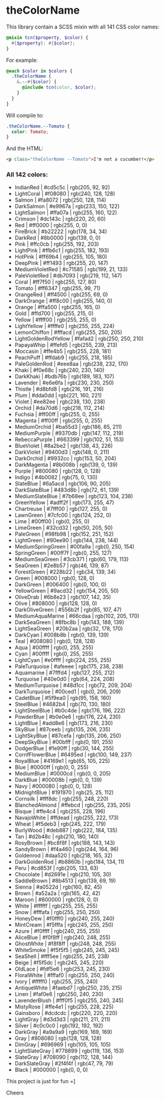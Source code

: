 # theColorName

This library contain a SCSS mixin with all 141 CSS color names:

```scss
@mixin tcn($property, $color) {
  #{$property}: #{$color};
}
```
For example:
```scss
@each $color in $colors {
  .theColorName {
    &.--#{$color} {
      @include tcn(color, $color);
    }
  }
}
```
Will compile to:
```css
.theColorName.--Tomato {
  color: Tomato;
}
```
And the HTML:
```html
<p class="theColorName --Tomato">I'm not a cucumber!</p>
```

### All 142 colors:

<ul class="table-of-content">
  <li>IndianRed | #cd5c5c | rgb(205, 92, 92)</li>
  <li>LightCoral | #f08080 | rgb(240, 128, 128)</li>
  <li>Salmon | #fa8072 | rgb(250, 128, 114)</li>
  <li>DarkSalmon | #e9967a | rgb(233, 150, 122)</li>
  <li>LightSalmon | #ffa07a | rgb(255, 160, 122)</li>
  <li>Crimson | #dc143c | rgb(220, 20, 60)</li>
  <li>Red | #ff0000 | rgb(255, 0, 0)</li>
  <li>FireBrick | #b22222 | rgb(178, 34, 34)</li>
  <li>DarkRed | #8b0000 | rgb(139, 0, 0)</li>
  <li>Pink | #ffc0cb | rgb(255, 192, 203)</li>
  <li>LightPink | #ffb6c1 | rgb(255, 182, 193)</li>
  <li>HotPink | #ff69b4 | rgb(255, 105, 180)</li>
  <li>DeepPink | #ff1493 | rgb(255, 20, 147)</li>
  <li>MediumVioletRed | #c71585 | rgb(199, 21, 133)</li>
  <li>PaleVioletRed | #db7093 | rgb(219, 112, 147)</li>
  <li>Coral | #ff7f50 | rgb(255, 127, 80)</li>
  <li>Tomato | #ff6347 | rgb(255, 99, 71)</li>
  <li>OrangeRed | #ff4500 | rgb(255, 69, 0)</li>
  <li>DarkOrange | #ff8c00 | rgb(255, 140, 0)</li>
  <li>Orange | #ffa500 | rgb(255, 165, 0)</li>
  <li>Gold | #ffd700 | rgb(255, 215, 0)</li>
  <li>Yellow | #ffff00 | rgb(255, 255, 0)</li>
  <li>LightYellow | #ffffe0 | rgb(255, 255, 224)</li>
  <li>LemonChiffon | #fffacd | rgb(255, 250, 205)</li>
  <li>LightGoldenRodYellow | #fafad2 | rgb(250, 250, 210)</li>
  <li>PapayaWhip | #ffefd5 | rgb(255, 239, 213)</li>
  <li>Moccasin | #ffe4b5 | rgb(255, 228, 181)</li>
  <li>PeachPuff | #ffdab9 | rgb(255, 218, 185)</li>
  <li>PaleGoldenRod | #eee8aa | rgb(238, 232, 170)</li>
  <li>Khaki | #f0e68c | rgb(240, 230, 140)</li>
  <li>DarkKhaki | #bdb76b | rgb(189, 183, 107)</li>
  <li>Lavender | #e6e6fa | rgb(230, 230, 250)</li>
  <li>Thistle | #d8bfd8 | rgb(216, 191, 216)</li>
  <li>Plum | #dda0dd | rgb(221, 160, 221)</li>
  <li>Violet | #ee82ee | rgb(238, 130, 238)</li>
  <li>Orchid | #da70d6 | rgb(218, 112, 214)</li>
  <li>Fuchsia | #ff00ff | rgb(255, 0, 255)</li>
  <li>Magenta | #ff00ff | rgb(255, 0, 255)</li>
  <li>MediumOrchid | #ba55d3 | rgb(186, 85, 211)</li>
  <li>MediumPurple | #9370db | rgb(147, 112, 219)</li>
  <li>RebeccaPurple | #663399 | rgb(102, 51, 153)</li>
  <li>BlueViolet | #8a2be2 | rgb(138, 43, 226)</li>
  <li>DarkViolet | #9400d3 | rgb(148, 0, 211)</li>
  <li>DarkOrchid | #9932cc | rgb(153, 50, 204)</li>
  <li>DarkMagenta | #8b008b | rgb(139, 0, 139)</li>
  <li>Purple | #800080 | rgb(128, 0, 128)</li>
  <li>Indigo | #4b0082 | rgb(75, 0, 130)</li>
  <li>SlateBlue | #6a5acd | rgb(106, 90, 205)</li>
  <li>DarkSlateBlue | #483d8b | rgb(72, 61, 139)</li>
  <li>MediumSlateBlue | #7b68ee | rgb(123, 104, 238)</li>
  <li>GreenYellow | #adff2f | rgb(173, 255, 47)</li>
  <li>Chartreuse | #7fff00 | rgb(127, 255, 0)</li>
  <li>LawnGreen | #7cfc00 | rgb(124, 252, 0)</li>
  <li>Lime | #00ff00 | rgb(0, 255, 0)</li>
  <li>LimeGreen | #32cd32 | rgb(50, 205, 50)</li>
  <li>PaleGreen | #98fb98 | rgb(152, 251, 152)</li>
  <li>LightGreen | #90ee90 | rgb(144, 238, 144)</li>
  <li>MediumSpringGreen | #00fa9a | rgb(0, 250, 154)</li>
  <li>SpringGreen | #00ff7f | rgb(0, 255, 127)</li>
  <li>MediumSeaGreen | #3cb371 | rgb(60, 179, 113)</li>
  <li>SeaGreen | #2e8b57 | rgb(46, 139, 87)</li>
  <li>ForestGreen | #228b22 | rgb(34, 139, 34)</li>
  <li>Green | #008000 | rgb(0, 128, 0)</li>
  <li>DarkGreen | #006400 | rgb(0, 100, 0)</li>
  <li>YellowGreen | #9acd32 | rgb(154, 205, 50)</li>
  <li>OliveDrab | #6b8e23 | rgb(107, 142, 35)</li>
  <li>Olive | #808000 | rgb(128, 128, 0)</li>
  <li>DarkOliveGreen | #556b2f | rgb(85, 107, 47)</li>
  <li>MediumAquaMarine | #66cdaa | rgb(102, 205, 170)</li>
  <li>DarkSeaGreen | #8fbc8b | rgb(143, 188, 139)</li>
  <li>LightSeaGreen | #20b2aa | rgb(32, 178, 170)</li>
  <li>DarkCyan | #008b8b | rgb(0, 139, 139)</li>
  <li>Teal | #008080 | rgb(0, 128, 128)</li>
  <li>Aqua | #00ffff | rgb(0, 255, 255)</li>
  <li>Cyan | #00ffff | rgb(0, 255, 255)</li>
  <li>LightCyan | #e0ffff | rgb(224, 255, 255)</li>
  <li>PaleTurquoise | #afeeee | rgb(175, 238, 238)</li>
  <li>Aquamarine | #7fffd4 | rgb(127, 255, 212)</li>
  <li>Turquoise | #40e0d0 | rgb(64, 224, 208)</li>
  <li>MediumTurquoise | #48d1cc | rgb(72, 209, 204)</li>
  <li>DarkTurquoise | #00ced1 | rgb(0, 206, 209)</li>
  <li>CadetBlue | #5f9ea0 | rgb(95, 158, 160)</li>
  <li>SteelBlue | #4682b4 | rgb(70, 130, 180)</li>
  <li>LightSteelBlue | #b0c4de | rgb(176, 196, 222)</li>
  <li>PowderBlue | #b0e0e6 | rgb(176, 224, 230)</li>
  <li>LightBlue | #add8e6 | rgb(173, 216, 230)</li>
  <li>SkyBlue | #87ceeb | rgb(135, 206, 235)</li>
  <li>LightSkyBlue | #87cefa | rgb(135, 206, 250)</li>
  <li>DeepSkyBlue | #00bfff | rgb(0, 191, 255)</li>
  <li>DodgerBlue | #1e90ff | rgb(30, 144, 255)</li>
  <li>CornfFlowerBlue | #6495ed | rgb(100, 149, 237)</li>
  <li>RoyalBlue | #4169e1 | rgb(65, 105, 225)</li>
  <li>Blue | #0000ff | rgb(0, 0, 255)</li>
  <li>MediumBlue | #0000cd | rgb(0, 0, 205)</li>
  <li>DarkBlue | #00008b | rgb(0, 0, 139)</li>
  <li>Navy | #000080 | rgb(0, 0, 128)</li>
  <li>MidnightBlue | #191970 | rgb(25, 25, 112)</li>
  <li>Cornsilk | #fff8dc | rgb(255, 248, 220)</li>
  <li>BlanchedAlmond | #ffebcd | rgb(255, 235, 205)</li>
  <li>Bisque | #ffe4c4 | rgb(255, 228, 196)</li>
  <li>NavajoWhite | #ffdead | rgb(255, 222, 173)</li>
  <li>Wheat | #f5deb3 | rgb(245, 222, 179)</li>
  <li>BurlyWood | #deb887 | rgb(222, 184, 135)</li>
  <li>Tan | #d2b48c | rgb(210, 180, 140)</li>
  <li>RosyBrown | #bc8f8f | rgb(188, 143, 143)</li>
  <li>SandyBrown | #f4a460 | rgb(244, 164, 96)</li>
  <li>Goldenrod | #daa520 | rgb(218, 165, 32)</li>
  <li>DarkGoldenRod | #b8860b | rgb(184, 134, 11)</li>
  <li>Peru | #cd853f | rgb(205, 133, 63)</li>
  <li>Chocolate | #d2691e | rgb(210, 105, 30)</li>
  <li>SaddleBrown | #8b4513 | rgb(139, 69, 19)</li>
  <li>Sienna | #a0522d | rgb(160, 82, 45)</li>
  <li>Brown | #a52a2a | rgb(165, 42, 42)</li>
  <li>Maroon | #800000 | rgb(128, 0, 0)</li>
  <li>White | #ffffff | rgb(255, 255, 255)</li>
  <li>Snow | #fffafa | rgb(255, 250, 250)</li>
  <li>HoneyDew | #f0fff0 | rgb(240, 255, 240)</li>
  <li>MintCream | #f5fffa | rgb(245, 255, 250)</li>
  <li>Azure | #f0ffff | rgb(240, 255, 255)</li>
  <li>AliceBlue | #f0f8ff | rgb(240, 248, 255)</li>
  <li>GhostWhite | #f8f8ff | rgb(248, 248, 255)</li>
  <li>WhiteSmoke | #f5f5f5 | rgb(245, 245, 245)</li>
  <li>SeaShell | #fff5ee | rgb(255, 245, 238)</li>
  <li>Beige | #f5f5dc | rgb(245, 245, 220)</li>
  <li>OldLace | #fdf5e6 | rgb(253, 245, 230)</li>
  <li>FloralWhite | #fffaf0 | rgb(255, 250, 240)</li>
  <li>Ivory | #fffff0 | rgb(255, 255, 240)</li>
  <li>AntiqueWhite | #faebd7 | rgb(250, 235, 215)</li>
  <li>Linen | #faf0e6 | rgb(250, 240, 230)</li>
  <li>LavenderBlush | #fff0f5 | rgb(255, 240, 245)</li>
  <li>MistyRose | #ffe4e1 | rgb(255, 228, 225)</li>
  <li>Gainsboro | #dcdcdc | rgb(220, 220, 220)</li>
  <li>LightGray | #d3d3d3 | rgb(211, 211, 211)</li>
  <li>Silver | #c0c0c0 | rgb(192, 192, 192)</li>
  <li>DarkGray | #a9a9a9 | rgb(169, 169, 169)</li>
  <li>Gray | #808080 | rgb(128, 128, 128)</li>
  <li>DimGray | #696969 | rgb(105, 105, 105)</li>
  <li>LightSlateGray | #778899 | rgb(119, 136, 153)</li>
  <li>SlateGray | #708090 | rgb(112, 128, 144)</li>
  <li>DarkSlateGray | #2f4f4f | rgb(47, 79, 79)</li>
  <li>Black | #000000 | rgb(0, 0, 0)</li>
</ul>

This project is just for fun =]

Cheers
